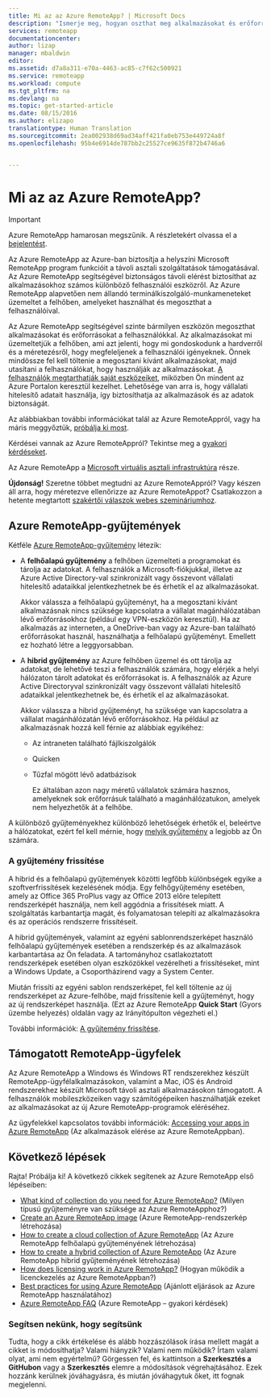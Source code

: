 ```yaml
---
title: Mi az az Azure RemoteApp? | Microsoft Docs
description: "Ismerje meg, hogyan oszthat meg alkalmazásokat és erőforrásokat bármilyen eszközön az Azure RemoteAppon keresztül."
services: remoteapp
documentationcenter: 
author: lizap
manager: mbaldwin
editor: 
ms.assetid: d7a8a311-e70a-4463-ac85-c7f62c500921
ms.service: remoteapp
ms.workload: compute
ms.tgt_pltfrm: na
ms.devlang: na
ms.topic: get-started-article
ms.date: 08/15/2016
ms.author: elizapo
translationtype: Human Translation
ms.sourcegitcommit: 2ea002938d69ad34aff421fa0eb753e449724a8f
ms.openlocfilehash: 95b4e6914de787bb2c25527ce9635f872b4746a6


---
```

# <a name="what-is-azure-remoteapp"></a>Mi az az Azure RemoteApp?
> [!IMPORTANT]
> Azure RemoteApp hamarosan megszűnik. A részletekért olvassa el a [bejelentést](https://go.microsoft.com/fwlink/?linkid=821148).
> 
> 

Az Azure RemoteApp az Azure-ban biztosítja a helyszíni Microsoft RemoteApp program funkcióit a távoli asztali szolgáltatások támogatásával. Az Azure RemoteApp segítségével biztonságos távoli elérést biztosíthat az alkalmazásokhoz számos különböző felhasználói eszközről. Az Azure RemoteApp alapvetően nem állandó terminálkiszolgáló-munkameneteket üzemeltet a felhőben, amelyeket használhat és megoszthat a felhasználóival.

Az Azure RemoteApp segítségével szinte bármilyen eszközön megoszthat alkalmazásokat és erőforrásokat a felhasználókkal. Az alkalmazásokat mi üzemeltetjük a felhőben, ami azt jelenti, hogy mi gondoskodunk a hardverről és a méretezésről, hogy megfeleljenek a felhasználói igényeknek. Önnek mindössze fel kell töltenie a megosztani kívánt alkalmazásokat, majd utasítani a felhasználókat, hogy használják az alkalmazásokat. [A felhasználók megtarthatják saját eszközeiket](remoteapp-clients.md), miközben Ön mindent az Azure Portalon keresztül kezelhet. Lehetősége van arra is, hogy vállalati hitelesítő adatait használja, így biztosíthatja az alkalmazások és az adatok biztonságát.

Az alábbiakban további információkat talál az Azure RemoteAppról, vagy ha máris meggyőztük, [próbálja ki most](https://azure.microsoft.com/services/remoteapp/).

Kérdései vannak az Azure RemoteAppról? Tekintse meg a [gyakori kérdéseket](remoteapp-faq.md).

Az Azure RemoteApp a [Microsoft virtuális asztali infrastruktúra](http://www.microsoft.com/server-cloud/products/virtual-desktop-infrastructure/explore.aspx) része.

**Újdonság!** Szeretne többet megtudni az Azure RemoteAppról? Vagy készen áll arra, hogy méretezve ellenőrizze az Azure RemoteAppot? Csatlakozzon a hetente megtartott [szakértői válaszok webes szemináriumhoz](https://azureinfo.microsoft.com/AzureRemoteAppAskTheExperts-Registration-Page.html?ls=Website).

## <a name="azure-remoteapp-collections"></a>Azure RemoteApp-gyűjtemények
Kétféle [Azure RemoteApp-gyűjtemény](remoteapp-collections.md) létezik:

* A **felhőalapú gyűjtemény** a felhőben üzemelteti a programokat és tárolja az adatokat. A felhasználók a Microsoft-fiókjukkal, illetve az Azure Active Directory-val szinkronizált vagy összevont vállalati hitelesítő adataikkal jelentkezhetnek be és érhetik el az alkalmazásokat.
  
    Akkor válassza a felhőalapú gyűjteményt, ha a megosztani kívánt alkalmazásnak nincs szüksége kapcsolatra a vállalat magánhálózatában lévő erőforrásokhoz (például egy VPN-eszközön keresztül). Ha az alkalmazás az interneten, a OneDrive-ban vagy az Azure-ban található erőforrásokat használ, használhatja a felhőalapú gyűjteményt. Emellett ez hozható létre a leggyorsabban.
* A **hibrid gyűjtemény** az Azure felhőben üzemel és ott tárolja az adatokat, de lehetővé teszi a felhasználók számára, hogy elérjék a helyi hálózaton tárolt adatokat és erőforrásokat is. A felhasználók az Azure Active Directoryval szinkronizált vagy összevont vállalati hitelesítő adataikkal jelentkezhetnek be, és érhetik el az alkalmazásokat.
  
    Akkor válassza a hibrid gyűjteményt, ha szüksége van kapcsolatra a vállalat magánhálózatán lévő erőforrásokhoz. Ha például az alkalmazásnak hozzá kell férnie az alábbiak egyikéhez:
  
  * Az intraneten található fájlkiszolgálók
  * Quicken
  * Tűzfal mögött lévő adatbázisok
    
    Ez általában azon nagy méretű vállalatok számára hasznos, amelyeknek sok erőforrásuk található a magánhálózatukon, amelyek nem helyezhetők át a felhőbe.

A különböző gyűjteményekhez különböző lehetőségek érhetők el, beleértve a hálózatokat, ezért fel kell mérnie, hogy [melyik gyűjtemény](remoteapp-collections.md) a legjobb az Ön számára. 

### <a name="updating-your-collection"></a>A gyűjtemény frissítése
A hibrid és a felhőalapú gyűjtemények közötti legfőbb különbségek egyike a szoftverfrissítések kezelésének módja. Egy felhőgyűjtemény esetében, amely az Office 365 ProPlus vagy az Office 2013 előre telepített rendszerképét használja, nem kell aggódnia a frissítések miatt. A szolgáltatás karbantartja magát, és folyamatosan telepíti az alkalmazásokra és az operációs rendszerre frissítéseit.

A hibrid gyűjtemények, valamint az egyéni sablonrendszerképet használó felhőalapú gyűjtemények esetében a rendszerkép és az alkalmazások karbantartása az Ön feladata. A tartományhoz csatlakoztatott rendszerképek esetében olyan eszközökkel vezérelheti a frissítéseket, mint a Windows Update, a Csoportházirend vagy a System Center.

Miután frissíti az egyéni sablon rendszerképet, fel kell töltenie az új rendszerképet az Azure-felhőbe, majd frissítenie kell a gyűjteményt, hogy az új rendszerképet használja. (Ezt az Azure RemoteApp **Quick Start** (Gyors üzembe helyezés) oldalán vagy az Irányítópulton végezheti el.)

További információk: [A gyűjtemény frissítése](remoteapp-update.md).

## <a name="supported-remoteapp-clients"></a>Támogatott RemoteApp-ügyfelek
Az Azure RemoteApp a Windows és Windows RT rendszerekhez készült RemoteApp-ügyfélalkalmazásokon, valamint a Mac, iOS és Android rendszerekhez készült Microsoft távoli asztali alkalmazásokon támogatott. A felhasználók mobileszközeiken vagy számítógépeiken használhatják ezeket az alkalmazásokat az új Azure RemoteApp-programok eléréséhez.

Az ügyfelekkel kapcsolatos további információk: [Accessing your apps in Azure RemoteApp](remoteapp-clients.md) (Az alkalmazások elérése az Azure RemoteAppban).

## <a name="next-steps"></a>Következő lépések
Rajta! Próbálja ki! A következő cikkek segítenek az Azure RemoteApp első lépéseiben:

* [What kind of collection do you need for Azure RemoteApp?](remoteapp-collections.md) (Milyen típusú gyűjteményre van szüksége az Azure RemoteApphoz?)
* [Create an Azure RemoteApp image](remoteapp-imageoptions.md) (Azure RemoteApp-rendszerkép létrehozása)
* [How to create a cloud collection of Azure RemoteApp](remoteapp-create-cloud-deployment.md) (Az Azure RemoteApp felhőalapú gyűjteményének létrehozása)
* [How to create a hybrid collection of Azure RemoteApp](remoteapp-create-hybrid-deployment.md) (Az Azure RemoteApp hibrid gyűjteményének létrehozása)
* [How does licensing work in Azure RemoteApp?](remoteapp-licensing.md) (Hogyan működik a licenckezelés az Azure RemoteAppban?)
* [Best practices for using Azure RemoteApp](remoteapp-bestpractices.md) (Ajánlott eljárások az Azure RemoteApp használatához)
* [Azure RemoteApp FAQ](remoteapp-faq.md) (Azure RemoteApp – gyakori kérdések)

### <a name="help-us-help-you"></a>Segítsen nekünk, hogy segítsünk
Tudta, hogy a cikk értékelése és alább hozzászólások írása mellett magát a cikket is módosíthatja? Valami hiányzik? Valami nem működik? Írtam valami olyat, ami nem egyértelmű? Görgessen fel, és kattintson a **Szerkesztés a GitHubon** vagy a **Szerkesztés** elemre a módosítások végrehajtásához. Ezek hozzánk kerülnek jóváhagyásra, és miután jóváhagytuk őket, itt fognak megjelenni.




<!--HONumber=Nov16_HO2-->



